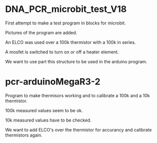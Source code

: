 
# DNA_PCR_microbit_test_V18

First attempt to make a test program in blocks for microbit.

Pictures of the program are added.

An ELCO was used over a 100k thermistor with a 100k in series.

A mosfet is switched to turn on or off a heater element.

We want to use part this structure to be used in the arduino program.


# pcr-arduinoMegaR3-2

Program to make thermisors working and to calibrate a 100k and a 10k thermistor.

100k measured values seem to be ok.

10k measured values have to be checked.

We want to add ELCO's over the thermistor for accurancy and calibrate thermistors again.


